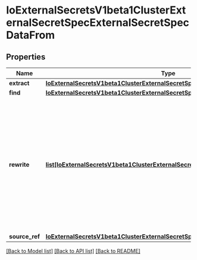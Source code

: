# IoExternalSecretsV1beta1ClusterExternalSecretSpecExternalSecretSpecDataFrom

## Properties
Name | Type | Description | Notes
------------ | ------------- | ------------- | -------------
**extract** | [**IoExternalSecretsV1beta1ClusterExternalSecretSpecExternalSecretSpecExtract**](IoExternalSecretsV1beta1ClusterExternalSecretSpecExternalSecretSpecExtract.md) |  | [optional] 
**find** | [**IoExternalSecretsV1beta1ClusterExternalSecretSpecExternalSecretSpecFind**](IoExternalSecretsV1beta1ClusterExternalSecretSpecExternalSecretSpecFind.md) |  | [optional] 
**rewrite** | [**list[IoExternalSecretsV1beta1ClusterExternalSecretSpecExternalSecretSpecRewrite]**](IoExternalSecretsV1beta1ClusterExternalSecretSpecExternalSecretSpecRewrite.md) | Used to rewrite secret Keys after getting them from the secret Provider Multiple Rewrite operations can be provided. They are applied in a layered order (first to last) | [optional] 
**source_ref** | [**IoExternalSecretsV1beta1ClusterExternalSecretSpecExternalSecretSpecSourceRef1**](IoExternalSecretsV1beta1ClusterExternalSecretSpecExternalSecretSpecSourceRef1.md) |  | [optional] 

[[Back to Model list]](../README.md#documentation-for-models) [[Back to API list]](../README.md#documentation-for-api-endpoints) [[Back to README]](../README.md)


